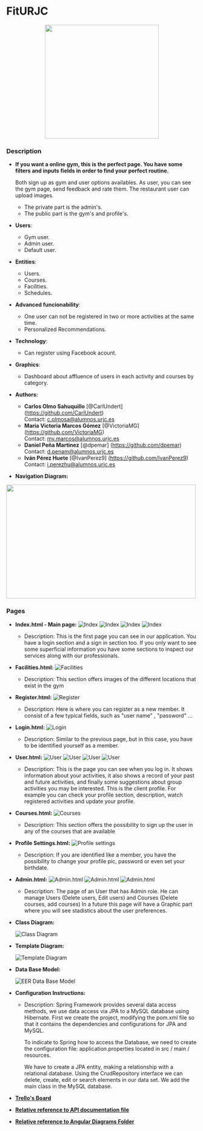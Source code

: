 # FitURJC

<p align="center">
<img width="300" height="300" src="https://github.com/IvanPerez9/FitURJC/blob/master/FitURJC/img/logoFITURJC.png">
</p>

### Description

* __If you want a online gym, this is the perfect page. You have some filters and inputs fields in order to find your perfect routine.__

  Both sign up as gym and user options availables. As user, you can see the gym page, send feedback and rate them. The restaurant user can   upload images.
  * The private part is the admin's.
  * The public part is the gym's and profile's.
* __Users__:
  * Gym user.
  * Admin user.
  * Default user.
* __Entities__:
  * Users.
  * Courses.
  * Facilities.
  * Schedules.
* __Advanced funcionability__:
  * One user can not be registered in two or more activities at the same time. 
  * Personalized Recommendations.
* __Technology__:
  * Can register using Facebook acount.
* __Graphics__:
  * Dashboard about affluence of users in each activity and courses by category.
* __Authors:__
  * **Carlos Olmo Sahuquillo** [@CarlUndert] (https://github.com/CarlUndert)  
  Contact: c.olmosa@alumnos.urjc.es
  * **Maria Victoria Marcos Gómez** [@VictoriaMG] (https://github.com/VictoriaMG)  
 Contact: mv.marcos@alumnos.urjc.es
  * **Daniel Peña Martinez**     [@dpemar] (https://github.com/dpemar)  
 Contact: d.penam@alumnos.urjc.es
  * **Iván Pérez Huete**      [@IvanPerez9] (https://github.com/IvanPerez9)   
 Contact: i.perezhu@alumnos.urjc.es

 * __Navigation Diagram:__
 <img width="500" height="300" src="https://github.com/IvanPerez9/FitURJC/blob/master/FitURJC/img/Navigation Diagram.png" align="center">

### Pages
 * __Index.html - Main page:__
    ![Index](FitURJC/img/captures/Index1.png)
    ![Index](FitURJC/img/captures/Index2.png)
    ![Index](FitURJC/img/captures/Index3.png)
    ![Index](FitURJC/img/captures/Index4.png)
      * Description: This is the first page you can see in our application. You have a login section and a sign in section too. If you only want to see some superficial information you have some sections to inspect our services along with our professionals.

* __Facilities.html:__
    ![Facilities](FitURJC/img/captures/facilities.png)
  * Description: This section offers images of the different locations that exist in the gym
  
* __Register.html:__
    ![Register](FitURJC/img/captures/Register1.png)
  * Description: Here is where you can register as a new member. It consist of a few typical fields, such as "user name" , "password" ...
       
* __Login.html:__
    ![Login](FitURJC/img/captures/Login1.png)
  * Description: Similar to the previous page, but in this case, you have to be identified yourself as a member.

* __User.html:__
    ![User](FitURJC/img/captures/User1.png)
    ![User](FitURJC/img/captures/User2.png)
    ![User](FitURJC/img/captures/user3.png)
    ![User](FitURJC/img/captures/user4.png)
    * Description: This is the page you can see when you log in. It shows information about your activities, it also shows a record of your past and future activities, and finally some suggestions about group activities you may be interested.
This is the client profile. For example you can check your profile section, description, watch registered activities and update your profile.

* __Courses.html:__
   ![Courses](FitURJC/img/captures/user5.png)
   * Description: This section offers the possibility to sign up the user in any of the courses that are available
 
* __Profile Settings.html:__
    ![Profile settings](FitURJC/img/captures/ProfileSettings1.png)
    * Description: If you are identified like a member, you have the possibility to change your profile pic, password or even set your birthdate.
	
* __Admin.html:__
    ![Admin.html](FitURJC/img/captures/admin1.png)
    ![Admin.html](FitURJC/img/captures/admin2.png)
    ![Admin.html](FitURJC/img/captures/admin3.png)
    * Description: The page of an User that has Admin role. He can manage Users (Delete users, Edit users) and Courses (Delete courses, add courses) In a future this page will have a Graphic part where you will see stadistics about the user preferences.
	
* __Class Diagram:__

    ![Class Diagram](FitURJC/img/captures/ClassDiagram.png)
	
* __Template Diagram:__

    ![Template Diagram](FitURJC/img/captures/TemplateDiagram.png)
	
* __Data Base Model:__

    ![EER Data Base Model](FitURJC/img/captures/EERModelDataBase.png)
    
* __Configuration Instructions:__
  * Description: Spring Framework provides several data access methods, we use data access via JPA to a MySQL database using    Hibernate.
First we create the project, modifying the pom.xml file so that it contains the dependencies and configurations for JPA and MySQL.

    To indicate to Spring how to access the Database, we need to create the configuration file: application.properties located in src / main / resources.

    We have to create a JPA entity, making a relationship with a relational database. Using the CrudRepository interface we can delete, create, edit or search elements in our data set.
    We add the main class in the MySQL database.

 
* __[Trello's Board](https://trello.com/b/2hRp8ruG/fiturjcdaw)__

* __[Relative reference to API documentation file](https://github.com/IvanPerez9/FitURJC/blob/master/src/main/resources/api.md)__

* __[Relative reference to Angular Diagrams Folder](https://github.com/IvanPerez9/FitURJC/tree/master/angular/diagrams)__
